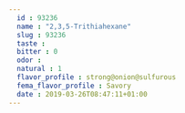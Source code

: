 ```yaml
---
  id : 93236
  name : "2,3,5-Trithiahexane"
  slug : 93236
  taste : 
  bitter : 0
  odor : 
  natural : 1
  flavor_profile : strong@onion@sulfurous
  fema_flavor_profile : Savory
  date : 2019-03-26T08:47:11+01:00
---
```



